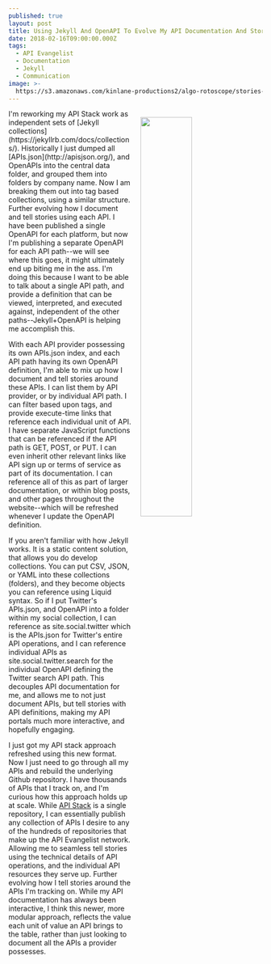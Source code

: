 ```yaml
---
published: true
layout: post
title: Using Jekyll And OpenAPI To Evolve My API Documentation And Storytelling
date: 2018-02-16T09:00:00.000Z
tags:
  - API Evangelist
  - Documentation
  - Jekyll
  - Communication
image: >-
  https://s3.amazonaws.com/kinlane-productions2/algo-rotoscope/stories-new/68_158_800_500_0_max_0_1_-1.jpg
---
```

<p><img src="https://s3.amazonaws.com/kinlane-productions2/algo-rotoscope/stories-new/68_158_800_500_0_max_0_1_-1.jpg" align="right" width="45%" style="padding: 15px;" /></p>I'm reworking my API Stack work as independent sets of [Jekyll collections](https://jekyllrb.com/docs/collections/). Historically I just dumped all [APIs.json](http://apisjson.org/), and OpenAPIs into the central data folder, and grouped them into folders by company name. Now I am breaking them out into tag based collections, using a similar structure. Further evolving how I document and tell stories using each API. I have been published a single OpenAPI for each platform, but now I'm publishing a separate OpenAPI for each API path--we will see where this goes, it might ultimately end up biting me in the ass. I'm doing this because I want to be able to talk about a single API path, and provide a definition that can be viewed, interpreted, and executed against, independent of the other paths--Jekyll+OpenAPI is helping me accomplish this.

With each API provider possessing its own APIs.json index, and each API path having its own OpenAPI definition, I'm able to mix up how I document and tell stories around these APIs. I can list them by API provider, or by individual API path. I can filter based upon tags, and provide execute-time links that reference each individual unit of API. I have separate JavaScript functions that can be referenced if the API path is GET, POST, or PUT. I can even inherit other relevant links like API sign up or terms of service as part of its documentation. I can reference all of this as part of larger documentation, or within blog posts, and other pages throughout the website--which will be refreshed whenever I update the OpenAPI definition.

If you aren't familiar with how Jekyll works. It is a static content solution, that allows you do develop collections. You can put CSV, JSON, or YAML into these collections (folders), and they become objects you can reference using Liquid syntax. So if I put Twitter's APIs.json, and OpenAPI into a folder within my social collection, I can reference as site.social.twitter which is the APIs.json for Twitter's entire API operations, and I can reference individual APIs as site.social.twitter.search for the individual OpenAPI defining the Twitter search API path. This decouples API documentation for me, and allows me to not just document APIs, but tell stories with  API definitions, making my API portals much more interactive, and hopefully engaging.

I just got my API stack approach refreshed using this new format. Now I just need to go through all my APIs and rebuild the underlying Github repository. I have thousands of APIs that I track on, and I'm curious how this approach holds up at scale. While [API Stack](http://theapistack.com) is a single repository, I can essentially publish any collection of APIs I desire to any of the hundreds of repositories that make up the API Evangelist network. Allowing me to seamless tell stories using the technical details of API operations, and the individual API resources they serve up. Further evolving how I tell stories around the APIs I'm tracking on. While my API documentation has always been interactive, I think this newer, more modular approach, reflects the value each unit of value an API brings to the table, rather than just looking to document all the APIs a provider possesses.

